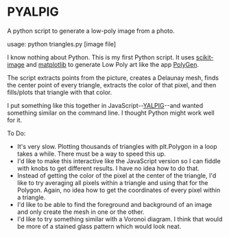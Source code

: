 # PYALPIG
A python script to generate a low-poly image from a photo.

usage: python triangles.py [image file]

I know nothing about Python. This is my first Python script. It uses [scikit-image](http://scikit-image.org/) and [matplotlib](http://matplotlib.org/) to generate Low Poly art like the app [PolyGen](http://www.polygenapp.com/).

The script extracts points from the picture, creates a Delaunay mesh, finds the center point of every triangle, extracts the color of that pixel, and then fills/plots that triangle with that color.

I put something like this together in JavaScript--[YALPIG](https://github.com/pbausch/YALPIG)--and wanted something similar on the command line. I thought Python might work well for it.

To Do:

 * It's very slow. Plotting thousands of triangles with plt.Polygon in a loop takes a while. There must be a way to speed this up.
 * I'd like to make this interactive like the JavaScript version so I can fiddle with knobs to get different results. I have no idea how to do that.
 * Instead of getting the color of the pixel at the center of the triangle, I'd like to try averaging all pixels within a triangle and using that for the Polygon. Again, no idea how to get the coordinates of every pixel within a triangle.
 * I'd like to be able to find the foreground and background of an image and only create the mesh in one or the other.
 * I'd like to try something similar with a Voronoi diagram. I think that would be more of a stained glass pattern which would look neat.
